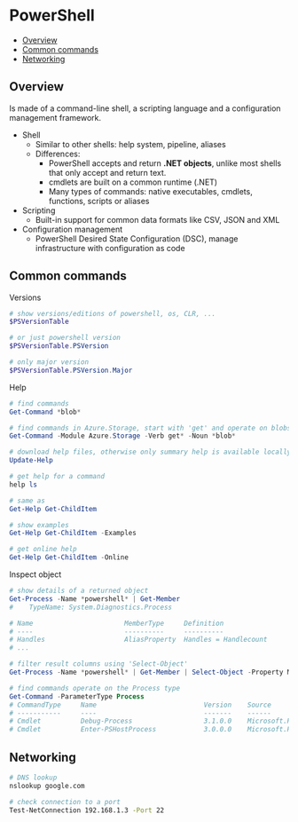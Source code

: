 # PowerShell

- [Overview](#overview)
- [Common commands](#common-commands)
- [Networking](#networking)

## Overview

Is made of a command-line shell, a scripting language and a configuration management framework.

- Shell
  - Similar to other shells: help system, pipeline, aliases
  - Differences:
    - PowerShell accepts and return **.NET objects**, unlike most shells that only accept and return text.
    - cmdlets are built on a common runtime (.NET)
    - Many types of commands: native executables, cmdlets, functions, scripts or aliases
- Scripting
  - Built-in support for common data formats like CSV, JSON and XML
- Configuration management
  - PowerShell Desired State Configuration (DSC), manage infrastructure with configuration as code

## Common commands

Versions

```powershell
# show versions/editions of powershell, os, CLR, ...
$PSVersionTable

# or just powershell version
$PSVersionTable.PSVersion

# only major version
$PSVersionTable.PSVersion.Major
```

Help

```powershell
# find commands
Get-Command *blob*

# find commands in Azure.Storage, start with 'get' and operate on blobs
Get-Command -Module Azure.Storage -Verb get* -Noun *blob*

# download help files, otherwise only summary help is available locally
Update-Help

# get help for a command
help ls

# same as
Get-Help Get-ChildItem

# show examples
Get-Help Get-ChildItem -Examples

# get online help
Get-Help Get-ChildItem -Online
```

Inspect object

```powershell
# show details of a returned object
Get-Process -Name *powershell* | Get-Member
#    TypeName: System.Diagnostics.Process

# Name                       MemberType     Definition
# ----                       ----------     ----------
# Handles                    AliasProperty  Handles = Handlecount
# ...

# filter result columns using 'Select-Object'
Get-Process -Name *powershell* | Get-Member | Select-Object -Property MemberType -Unique

# find commands operate on the Process type
Get-Command -ParameterType Process
# CommandType     Name                           Version    Source
# -----------     ----                           -------    ------
# Cmdlet          Debug-Process                  3.1.0.0    Microsoft.PowerShell.Management
# Cmdlet          Enter-PSHostProcess            3.0.0.0    Microsoft.PowerShell.Core
```

## Networking

```sh
# DNS lookup
nslookup google.com

# check connection to a port
Test-NetConnection 192.168.1.3 -Port 22
```
